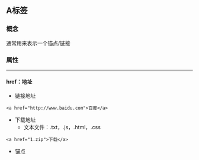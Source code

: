 ## A标签

### 概念

通常用来表示一个锚点/链接

### 属性

---

#### href：地址

* 链接地址

```
<a href="http://www.baidu.com">百度</a>
```

* 下载地址
  * 文本文件：.txt，.js，.html，.css

```
<a href="1.zip">下载</a>
```

* 锚点



